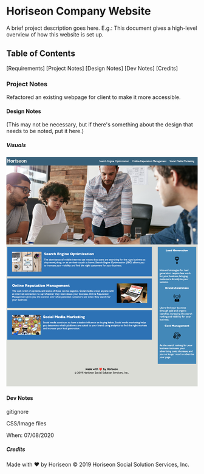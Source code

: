 # Horiseon Company Website
A brief project description goes here. E.g.: This document gives a high-level overview of how this website is set up.

## Table of Contents
[Requirements]
[Project Notes]
[Design Notes]
[Dev Notes]
[Credits]

### Project Notes
Refactored an existing webpage for client to make it more accessible. 

#### Design Notes
(This may not be necessary, but if there's something about the design that needs to be noted, put it here.)

##### Visuals
<img src="https://github.com/johnsonr84/assignment1/blob/master/assets/images/homepage.png"/>

#### Dev Notes

gitignore

CSS/Image files

When: 07/08/2020

##### Credits
Made with ❤️️ by Horiseon © 2019 Horiseon Social Solution Services, Inc.
